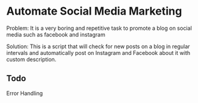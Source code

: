 # Automate Social Media Marketing

Problem: It is a very boring and repetitive task to promote a blog on social media such as facebook and instagram

Solution: This is a script that will check for new posts on a blog in regular intervals and automatically post on Instagram and Facebook about it with custom description.

## Todo
Error Handling
